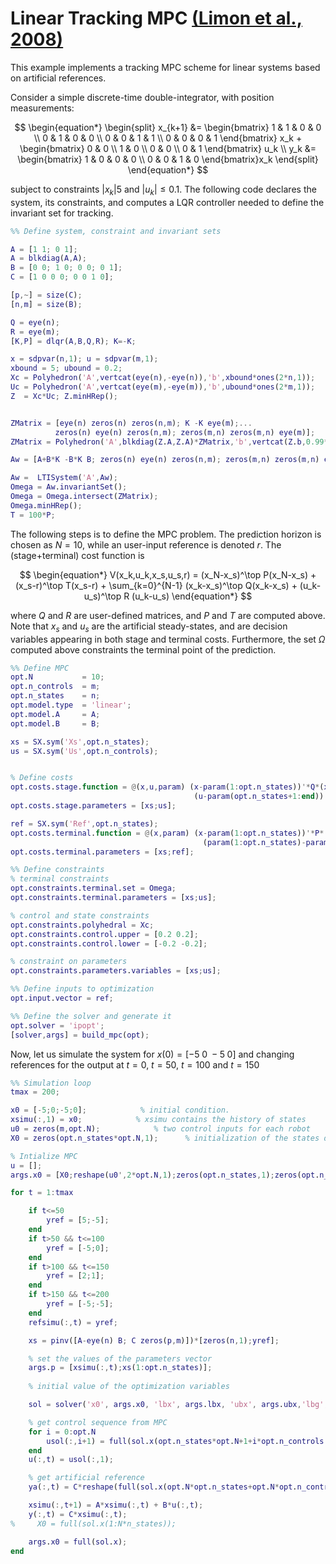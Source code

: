 # Linear Tracking MPC [(Limon et al., 2008)](https://www.sciencedirect.com/science/article/abs/pii/S0005109808001106)

This example implements a tracking MPC scheme for linear systems based on artificial references. 

Consider a simple discrete-time double-integrator, with position measurements:

$$
\begin{equation*}
\begin{split}
x_{k+1} &= \begin{bmatrix} 1 & 1 & 0 & 0 \\
			 0 & 1 & 0 & 0 \\ 
			 0 & 0 & 1 & 1 \\ 
			 0 & 0 & 0 & 1 \end{bmatrix} x_k + \begin{bmatrix} 0 & 0 \\
									  1 & 0 \\
									  0 & 0 \\
								  	  0 & 1 \end{bmatrix} u_k \\
y_k &= \begin{bmatrix} 1 & 0 & 0 & 0 \\
		     0 & 0 & 1 & 0 \end{bmatrix}x_k
\end{split}
\end{equation*}
$$

subject to constraints $\vert x_k\vert5$ and $\vert u_k \vert\leq 0.1$. The following code declares the system, its constraints, and computes a LQR controller needed to define the invariant set for tracking.

```matlab
%% Define system, constraint and invariant sets

A = [1 1; 0 1];
A = blkdiag(A,A);
B = [0 0; 1 0; 0 0; 0 1];
C = [1 0 0 0; 0 0 1 0];

[p,~] = size(C);
[n,m] = size(B);

Q = eye(n);
R = eye(m);
[K,P] = dlqr(A,B,Q,R); K=-K;

x = sdpvar(n,1); u = sdpvar(m,1);
xbound = 5; ubound = 0.2;
Xc = Polyhedron('A',vertcat(eye(n),-eye(n)),'b',xbound*ones(2*n,1));
Uc = Polyhedron('A',vertcat(eye(m),-eye(m)),'b',ubound*ones(2*m,1));
Z  = Xc*Uc; Z.minHRep();


ZMatrix = [eye(n) zeros(n) zeros(n,m); K -K eye(m);...
          zeros(n) eye(n) zeros(n,m); zeros(m,n) zeros(m,n) eye(m)];
ZMatrix = Polyhedron('A',blkdiag(Z.A,Z.A)*ZMatrix,'b',vertcat(Z.b,0.99*Z.b));

Aw = [A+B*K -B*K B; zeros(n) eye(n) zeros(n,m); zeros(m,n) zeros(m,n) eye(m)];

Aw =  LTISystem('A',Aw);
Omega = Aw.invariantSet();
Omega = Omega.intersect(ZMatrix);
Omega.minHRep();
T = 100*P;
```

The following steps is to define the MPC problem. The prediction horizon is chosen as $N=10$, while an user-input reference is denoted $r$. The (stage+terminal) cost function is 

$$
\begin{equation*}
V(x_k,u_k,x_s,u_s,r) = (x_N-x_s)^\top P(x_N-x_s) + (x_s-r)^\top T(x_s-r) + \sum_{k=0}^{N-1} (x_k-x_s)^\top Q(x_k-x_s) + (u_k-u_s)^\top R (u_k-u_s)
\end{equation*}
$$

where $Q$ and $R$ are user-defined matrices, and $P$ and $T$ are computed above. Note that $x_s$ and $u_s$ are the artificial steady-states, and are decision variables appearing in both stage and terminal costs. Furthermore, the set $\Omega$ computed above constraints the terminal point of the prediction.

```matlab
%% Define MPC
opt.N           = 10;
opt.n_controls  = m;
opt.n_states    = n;
opt.model.type	= 'linear';
opt.model.A     = A;
opt.model.B     = B;

xs = SX.sym('Xs',opt.n_states);
us = SX.sym('Us',opt.n_controls);


% Define costs
opt.costs.stage.function = @(x,u,param) (x-param(1:opt.n_states))'*Q*(x-param(1:opt.n_states)) + ...
                                         (u-param(opt.n_states+1:end))'*R*(u-param(opt.n_states+1:end));
opt.costs.stage.parameters = [xs;us];

ref = SX.sym('Ref',opt.n_states);
opt.costs.terminal.function = @(x,param) (x-param(1:opt.n_states))'*P*(x-param(1:opt.n_states)) + ...
                                           (param(1:opt.n_states)-param(opt.n_states+1:end))'*T*(param(1:opt.n_states)-param(opt.n_states+1:end));
opt.costs.terminal.parameters = [xs;ref];

%% Define constraints
% terminal constraints
opt.constraints.terminal.set = Omega;
opt.constraints.terminal.parameters = [xs;us];

% control and state constraints
opt.constraints.polyhedral = Xc;
opt.constraints.control.upper = [0.2 0.2];
opt.constraints.control.lower = [-0.2 -0.2];

% constraint on parameters
opt.constraints.parameters.variables = [xs;us];

%% Define inputs to optimization
opt.input.vector = ref;

%% Define the solver and generate it
opt.solver = 'ipopt';
[solver,args] = build_mpc(opt);
```

Now, let us simulate the system for $x(0) = [-5\;0\;-5\;0]$ and changing references for the output at $t=0$, $t=50$, $t=100$ and $t=150$

```matlab
%% Simulation loop
tmax = 200;

x0 = [-5;0;-5;0];            % initial condition.
xsimu(:,1) = x0;            % xsimu contains the history of states
u0 = zeros(m,opt.N);            % two control inputs for each robot
X0 = zeros(opt.n_states*opt.N,1);      % initialization of the states decision variables

% Intialize MPC
u = [];
args.x0 = [X0;reshape(u0',2*opt.N,1);zeros(opt.n_states,1);zeros(opt.n_states,1);zeros(opt.n_controls,1)]; 

for t = 1:tmax

    if t<=50
        yref = [5;-5];
    end
    if t>50 && t<=100
        yref = [-5;0];
    end
    if t>100 && t<=150
        yref = [2;1];
    end
    if t>150 && t<=200
        yref = [-5;-5];
    end
    refsimu(:,t) = yref;

    xs = pinv([A-eye(n) B; C zeros(p,m)])*[zeros(n,1);yref];

    % set the values of the parameters vector
    args.p = [xsimu(:,t);xs(1:opt.n_states)];                                              
    
    % initial value of the optimization variables

    sol = solver('x0', args.x0, 'lbx', args.lbx, 'ubx', args.ubx,'lbg', args.lbg, 'ubg', args.ubg,'p',args.p);

    % get control sequence from MPC
    for i = 0:opt.N
        usol(:,i+1) = full(sol.x(opt.n_states*opt.N+1+i*opt.n_controls:opt.n_states*opt.N+i*opt.n_controls+2))';
    end
    u(:,t) = usol(:,1);

    % get artificial reference
    ya(:,t) = C*reshape(full(sol.x(opt.N*opt.n_states+opt.N*opt.n_controls+opt.n_states+1:opt.N*opt.n_states+opt.N*opt.n_controls+2*opt.n_states)),opt.n_states,1);

    xsimu(:,t+1) = A*xsimu(:,t) + B*u(:,t);
    y(:,t) = C*xsimu(:,t);
%     X0 = full(sol.x(1:N*n_states));

    args.x0 = full(sol.x); 
end

```